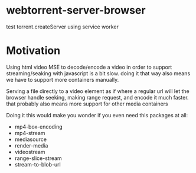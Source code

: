 # webtorrent-server-browser
test torrent.createServer using service worker

# Motivation
Using html video MSE to decode/encode a video in order to support streaming/seaking with javascript is a bit slow.
doing it that way also means we have to support more containers manually. 

Serving a file directly to a video element as if where a regular url will let the browser handle seeking, making range request, and encode it much faster. that probably also means more support for other media containers

Doing it this would make you wonder if you even need this packages at all:

- mp4-box-encoding
- mp4-stream
- mediasource
- render-media
- videostream
- range-slice-stream
- stream-to-blob-url
